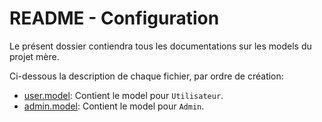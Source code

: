 # README - Configuration

Le présent dossier contiendra tous les documentations sur les models du projet mère.

Ci-dessous la description de chaque fichier, par ordre de création: 
- [user.model](./user.model.md): Contient le model pour `Utilisateur`.
- [admin.model](./admin.model.md): Contient le model pour `Admin`.
